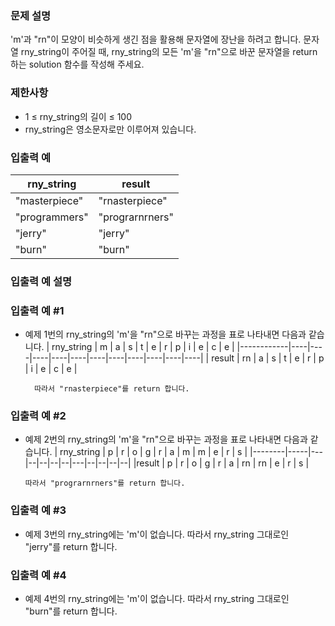 ### 문제 설명

'm'과 "rn"이 모양이 비슷하게 생긴 점을 활용해 문자열에 장난을 하려고 합니다. 문자열 rny_string이 주어질 때, rny_string의 모든 'm'을 "rn"으로 바꾼 문자열을 return 하는 solution 함수를 작성해 주세요.

### 제한사항

- 1 ≤ rny_string의 길이 ≤ 100
- rny_string은 영소문자로만 이루어져 있습니다.

### 입출력 예

| rny_string    | result          |
| ------------- | --------------- |
| "masterpiece" | "rnasterpiece"  |
| "programmers" | "prograrnrners" |
| "jerry"       | "jerry"         |
| "burn"        | "burn"          |

### 입출력 예 설명

### 입출력 예 #1

- 예제 1번의 rny_string의 'm'을 "rn"으로 바꾸는 과정을 표로 나타내면 다음과 같습니다.
  | rny_string | m | a | s | t | e | r | p | i | e | c | e |
  |------------|----|----|----|----|----|----|----|----|----|----|----|
  | result | rn | a | s | t | e | r | p | i | e | c | e |

        따라서 "rnasterpiece"를 return 합니다.

### 입출력 예 #2

- 예제 2번의 rny_string의 'm'을 "rn"으로 바꾸는 과정을 표로 나타내면 다음과 같습니다.
  | rny_string | p | r | o | g | r | a | m | m | e | r | s |
  |--------|-----|---|--|--|--|--|---|--|--|--|--|
  |result | p | r | o | g | r | a | rn | rn | e | r | s |

      따라서 "prograrnrners"를 return 합니다.

### 입출력 예 #3

- 예제 3번의 rny_string에는 'm'이 없습니다. 따라서 rny_string 그대로인 "jerry"를 return 합니다.

### 입출력 예 #4

- 예제 4번의 rny_string에는 'm'이 없습니다. 따라서 rny_string 그대로인 "burn"를 return 합니다.
